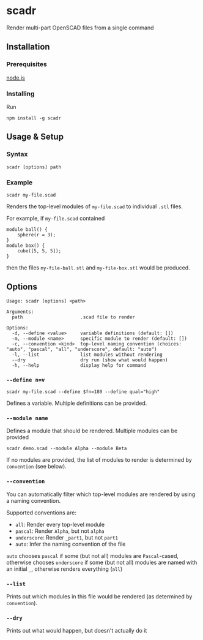 # scadr

Render multi-part OpenSCAD files from a single command

## Installation

### Prerequisites

[node.js](https://nodejs.org/en)

### Installing

Run

```shell
npm install -g scadr
```

## Usage & Setup

### Syntax

```shell
scadr [options] path
```

### Example

```shell
scadr my-file.scad
```

Renders the top-level modules of `my-file.scad` to individual `.stl` files.

For example, if `my-file.scad` contained
```scad
module ball() {
    sphere(r = 3);
}
module box() {
    cube([5, 5, 5]);
}
```
then the files `my-file-ball.stl` and `my-file-box.stl` would be produced.

## Options

```
Usage: scadr [options] <path>

Arguments:
  path                     .scad file to render

Options:
  -d, --define <value>     variable definitions (default: [])
  -m, --module <name>      specific module to render (default: [])
  -c, --convention <kind>  top-level naming convention (choices: "auto", "pascal", "all", "underscore", default: "auto")
  -l, --list               list modules without rendering
  --dry                    dry run (show what would happen)
  -h, --help               display help for command
```

### `--define n=v`

```shell
scadr my-file.scad --define $fn=180 --define qual="high"
```

Defines a variable. Multiple definitions can be provided.

### `--module name`

Defines a module that should be rendered. Multiple modules can be provided
```shell
scadr demo.scad --module Alpha --module Beta
```
If no modules are provided, the list of modules to render is determined by `convention` (see below).

### `--convention`

You can automatically filter which top-level modules are rendered by using a naming convention.

Supported conventions are:
 * `all`: Render every top-level module
 * `pascal`: Render `Alpha`, but not `alpha`
 * `underscore`: Render `_part1`, but not `part1`
 * `auto`: Infer the naming convention of the file

`auto` chooses `pascal` if some (but not all) modules are `Pascal`-cased, otherwise chooses `underscore` if some (but not all) modules are named with an initial `_`, otherwise renders everything (`all`)

### `--list`

Prints out which modules in this file would be rendered (as determined by `convention`).

### `--dry`

Prints out what would happen, but doesn't actually do it

